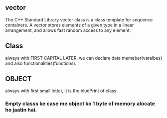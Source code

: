 ## vector
The C++ Standard Library vector class is a class template for sequence containers. A vector stores elements of a given type in a linear arrangement, and allows fast random access to any element. 

## Class
always with FIRST CAPITAL LATER.
we can declare data memeber(varalbes) and also functionalities(functions).

## OBJECT
always with first small letter,
it is the bluePrint of class.

### Empty classs ke case me object ko 1 byte of memory alocate ho jaatin hai.

